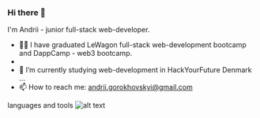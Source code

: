 ### Hi there 👋

<!--
**andrii1/andrii1** is a ✨ _special_ ✨ repository because its `README.md` (this file) appears on your GitHub profile.

Here are some ideas to get you started:

- 🔭 I’m currently working on ...
- 🌱 I’m currently learning ...
- 👯 I’m looking to collaborate on ...
- 🤔 I’m looking for help with ...
- 💬 Ask me about ...
- 📫 How to reach me: ...
- 😄 Pronouns: ...
- ⚡ Fun fact: ...
-->

I'm Andrii - junior full-stack web-developer. 
- 👨‍💻 I have graduated LeWagon full-stack web-development bootcamp and DappCamp - web3 bootcamp.
- 
- 🌱 I’m currently studying web-development in HackYourFuture Denmark ...
- 📫 How to reach me: andrii.gorokhovskyi@gmail.com

languages and tools
![alt text](https://github.com/abranhe/programming-languages-logos/blob/master/src/javascript/javascript_24x24.png?raw=true)
